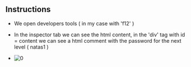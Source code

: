 ## Instructions

- We open developers tools ( in my case with 'f12' )
- In the inspector tab we can see the html content, in the 'div' tag with id = content we can see a html comment with the password for the next level ( natas1 )

- ![0](https://github.com/user-attachments/assets/e55ccff8-e4b7-4cf4-b0c6-7d67f3fde9fb)


